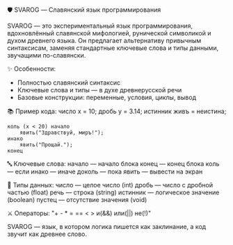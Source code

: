 🛡️ SVAROG — Славянский язык программирования

SVAROG — это экспериментальный язык программирования, вдохновлённый славянской мифологией, рунической символикой и духом древнего языка. Он предлагает альтернативу привычным синтаксисам, заменяя стандартные ключевые слова и типы данными, звучащими по-славянски.

✨ Особенности:
- Полностью славянский синтаксис
- Ключевые слова и типы — в духе древнерусской речи
- Базовые конструкции: переменные, условия, циклы, вывод

📚 Пример кода:
число х = 10;
дробь у = 3.14;
истинник живъ = неистина;

```
коль (х < 20) начало
    явить("Здравствуй, миръ!");
инако
    явить("Прощай.");
конец
```

🔤 Ключевые слова:
начало     — начало блока
конец      — конец блока
коль       — если
инако      — иначе
доколь     — пока
явить      — вывести на экран

🧾 Типы данных:
число      — целое число (int)
дробь      — число с дробной частью (float)
речь       — строка (string)
истинник   — логическое значение (boolean)
пустец     — отсутствие значения (void)

⚔️ Операторы:
"+   -   *   =   ==   <   >   и(&&)   или(||)   не(!)"

SVAROG — язык, в котором логика пишется как заклинание, а код звучит как древнее слово.
